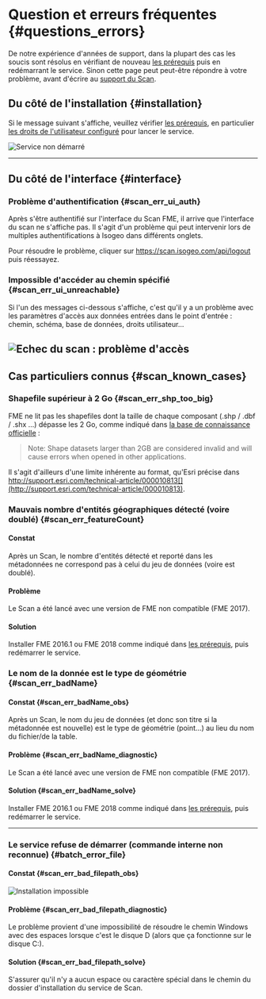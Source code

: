 # Question et erreurs fréquentes {#questions_errors}

De notre expérience d'années de support, dans la plupart des cas les soucis sont résolus en vérifiant de nouveau [les prérequis](/prerequisites.md) puis en redémarrant le service. Sinon cette page peut peut-être répondre à votre problème, avant d'écrire au [support du Scan](support.html).

## Du côté de l'installation {#installation}

Si le message suivant s'affiche, veuillez vérifier [les prérequis](/prerequisites.md), en particulier [les droits de l'utilisateur configuré](/installation/server.md#user) pour lancer le service.

![Service non démarré](/assets/install_errors_ServiceDoNotStart.png "Le service na pas démarré")

----

## Du côté de l'interface {#interface}

### Problème d'authentification {#scan_err_ui_auth}

Après s'être authentifié sur l'interface du Scan FME, il arrive que l'interface du scan ne s'affiche pas. Il s'agit d'un problème qui peut intervenir lors de multiples authentifications à Isogeo dans différents onglets.

Pour résoudre le problème, cliquer sur https://scan.isogeo.com/api/logout puis réessayez.

### Impossible d'accéder au chemin spécifié {#scan_err_ui_unreachable}

Si l'un des messages ci-dessous s'affiche, c'est qu'il y a un problème avec les paramètres d'accès aux données entrées dans le point d'entrée : chemin, schéma, base de données, droits utilisateur...

![Echec du scan : problème d'accès](/assets/scan_errors_UnableToAccessEntryPoint.png)
----

## Cas particuliers connus {#scan_known_cases}

### Shapefile supérieur à 2 Go {#scan_err_shp_too_big}

FME ne lit pas les shapefiles dont la taille de chaque composant (.shp / .dbf / .shx ...) dépasse les 2 Go, comme indiqué dans [la base de connaissance officielle](https://knowledge.safe.com/articles/772/fme-and-esri-arcgis-troubleshooting-guide.html) :

>  Note: Shape datasets larger than 2GB are considered invalid and will cause errors when opened in other applications.

Il s'agit d'ailleurs d'une limite inhérente au format, qu'Esri précise dans http://support.esri.com/technical-article/000010813[](http://support.esri.com/technical-article/000010813).

<!-- ### Donnée géographique corrompue ou incohérente {#scan_err_corrupted_data}

Si un jeu de données contient un objet sans géométrie, la donnée ne peut être lue jusqu'au bout par le Scan FME. Elle est donc indiquée dans la colonne erreur du détail de la requête du Scan avec la mention "Impossible de lire la donnée".

Dans le fichier LOG, lerreur intervient sur létape "LookUp". Exemple tiré dune table PostGIS où le nombre denregistrement (lignes) était incohérent par rapport au nombre dobjets géométriques liés :

```json
{"worker":"wk-d864517e","level":"info","message":"(etl) Start new fme script from queue with options :  [ C:\\\\PROGRA~1\\\\Isogeo\\\\ISOGEO~1\\\\scripts\\\\lookup-postgis.fmw,\n  --OUTPUT_JSON,\n  C:\\\\PROGRA~1\\\\Isogeo\\\\ISOGEO~1\\\\tmp\\\\lookup-gC9aIjzL6,\n  --LOG_FILE,\n  C:\\\\PROGRA~1\\\\Isogeo\\\\ISOGEO~1\\\\tmp\\\\log-UUOBAvNXz,\n  --USERNAME,\n  isogeo,\n  --PASSWORD,\n  modepassepasse,\n  --SOURCE,\n  bdgeo_prod,\n  --HOST,\n  192.168.1.1,\n  --PORT,\n  5432,\n  --FEATURE_TYPES,\n  schema.dataset ]","timestamp":"2017-12-14T16:14:30.604Z"}
``` -->

### Mauvais nombre d'entités géographiques détecté (voire doublé) {#scan_err_featureCount}

#### Constat

Après un Scan, le nombre d'entités détecté et reporté dans les métadonnées ne correspond pas à celui du jeu de données (voire est doublé).

#### Problème

Le Scan a été lancé avec une version de FME non compatible (FME 2017).

#### Solution

Installer FME 2016.1 ou FME 2018 comme indiqué dans [les prérequis](/prerequisites.md), puis redémarrer le service.

### Le nom de la donnée est le type de géométrie {#scan_err_badName}

#### Constat {#scan_err_badName_obs}

Après un Scan, le nom du jeu de données (et donc son titre si la métadonnée est nouvelle) est le type de géométrie (point...) au lieu du nom du fichier/de la table.

#### Problème {#scan_err_badName_diagnostic}

Le Scan a été lancé avec une version de FME non compatible (FME 2017).

#### Solution {#scan_err_badName_solve}

Installer FME 2016.1 ou FME 2018 comme indiqué dans [les prérequis](/prerequisites.md), puis redémarrer le service.

----

### Le service refuse de démarrer (commande interne non reconnue) {#batch_error_file}

#### Constat {#scan_err_bad_filepath_obs}

![Installation impossible](/assets/support_batch_error_bad_file_path.png)

#### Problème {#scan_err_bad_filepath_diagnostic}

Le problème provient d'une impossibilité de résoudre le chemin Windows avec des espaces lorsque c'est le disque D (alors que ça fonctionne sur le disque C:).

#### Solution {#scan_err_bad_filepath_solve}

S'assurer qu'il n'y a aucun espace ou caractère spécial dans le chemin du dossier d'installation du service de Scan.
